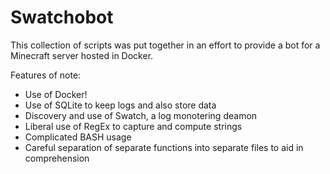 # Swatchobot
This collection of scripts was put together in an effort to provide a bot for a Minecraft server hosted in Docker. 

Features of note:

  * Use of Docker!
  * Use of SQLite to keep logs and also store data
  * Discovery and use of Swatch, a log monotering deamon
  * Liberal use of RegEx to capture and compute strings
  * Complicated BASH usage
  * Careful separation of separate functions into separate files to aid in comprehension
